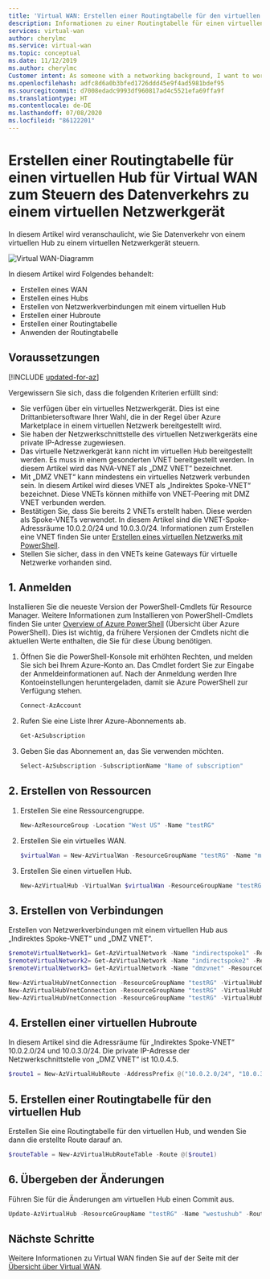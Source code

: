 ```yaml
---
title: 'Virtual WAN: Erstellen einer Routingtabelle für den virtuellen Hub in NVA: Azure PowerShell'
description: Informationen zu einer Routingtabelle für einen virtuellen Hub für Virtual WAN zum Steuern des Datenverkehrs zu einem virtuellen Netzwerkgerät.
services: virtual-wan
author: cherylmc
ms.service: virtual-wan
ms.topic: conceptual
ms.date: 11/12/2019
ms.author: cherylmc
Customer intent: As someone with a networking background, I want to work with routing tables for NVA.
ms.openlocfilehash: adfc8d6a0b3bfed1726ddd45e9f4ad5981bdef95
ms.sourcegitcommit: d7008edadc9993df960817ad4c5521efa69ffa9f
ms.translationtype: HT
ms.contentlocale: de-DE
ms.lasthandoff: 07/08/2020
ms.locfileid: "86122201"
---
```

# <a name="create-a-virtual-hub-route-table-to-steer-traffic-to-a-network-virtual-appliance"></a>Erstellen einer Routingtabelle für einen virtuellen Hub für Virtual WAN zum Steuern des Datenverkehrs zu einem virtuellen Netzwerkgerät

In diesem Artikel wird veranschaulicht, wie Sie Datenverkehr von einem virtuellen Hub zu einem virtuellen Netzwerkgerät steuern. 

![Virtual WAN-Diagramm](./media/virtual-wan-route-table-nva/vwanroute.png)

In diesem Artikel wird Folgendes behandelt:

* Erstellen eines WAN
* Erstellen eines Hubs
* Erstellen von Netzwerkverbindungen mit einem virtuellen Hub
* Erstellen einer Hubroute
* Erstellen einer Routingtabelle
* Anwenden der Routingtabelle

## <a name="before-you-begin"></a>Voraussetzungen

[!INCLUDE [updated-for-az](../../includes/updated-for-az.md)]

Vergewissern Sie sich, dass die folgenden Kriterien erfüllt sind:

* Sie verfügen über ein virtuelles Netzwerkgerät. Dies ist eine Drittanbietersoftware Ihrer Wahl, die in der Regel über Azure Marketplace in einem virtuellen Netzwerk bereitgestellt wird.
* Sie haben der Netzwerkschnittstelle des virtuellen Netzwerkgeräts eine private IP-Adresse zugewiesen. 
* Das virtuelle Netzwerkgerät kann nicht im virtuellen Hub bereitgestellt werden. Es muss in einem gesonderten VNET bereitgestellt werden. In diesem Artikel wird das NVA-VNET als „DMZ VNET“ bezeichnet.
* Mit „DMZ VNET“ kann mindestens ein virtuelles Netzwerk verbunden sein. In diesem Artikel wird dieses VNET als „Indirektes Spoke-VNET“ bezeichnet. Diese VNETs können mithilfe von VNET-Peering mit DMZ VNET verbunden werden.
* Bestätigen Sie, dass Sie bereits 2 VNETs erstellt haben. Diese werden als Spoke-VNETs verwendet. In diesem Artikel sind die VNET-Spoke-Adressräume 10.0.2.0/24 und 10.0.3.0/24. Informationen zum Erstellen eine VNET finden Sie unter [Erstellen eines virtuellen Netzwerks mit PowerShell](../virtual-network/quick-create-powershell.md).
* Stellen Sie sicher, dass in den VNETs keine Gateways für virtuelle Netzwerke vorhanden sind.

## <a name="1-sign-in"></a><a name="signin"></a>1. Anmelden

Installieren Sie die neueste Version der PowerShell-Cmdlets für Resource Manager. Weitere Informationen zum Installieren von PowerShell-Cmdlets finden Sie unter [Overview of Azure PowerShell](/powershell/azure/install-az-ps) (Übersicht über Azure PowerShell). Dies ist wichtig, da frühere Versionen der Cmdlets nicht die aktuellen Werte enthalten, die Sie für diese Übung benötigen.

1. Öffnen Sie die PowerShell-Konsole mit erhöhten Rechten, und melden Sie sich bei Ihrem Azure-Konto an. Das Cmdlet fordert Sie zur Eingabe der Anmeldeinformationen auf. Nach der Anmeldung werden Ihre Kontoeinstellungen heruntergeladen, damit sie Azure PowerShell zur Verfügung stehen.

   ```powershell
   Connect-AzAccount
   ```
2. Rufen Sie eine Liste Ihrer Azure-Abonnements ab.

   ```powershell
   Get-AzSubscription
   ```
3. Geben Sie das Abonnement an, das Sie verwenden möchten.

   ```powershell
   Select-AzSubscription -SubscriptionName "Name of subscription"
   ```

## <a name="2-create-resources"></a><a name="rg"></a>2. Erstellen von Ressourcen

1. Erstellen Sie eine Ressourcengruppe.

   ```powershell
   New-AzResourceGroup -Location "West US" -Name "testRG"
   ```
2. Erstellen Sie ein virtuelles WAN.

   ```powershell
   $virtualWan = New-AzVirtualWan -ResourceGroupName "testRG" -Name "myVirtualWAN" -Location "West US"
   ```
3. Erstellen Sie einen virtuellen Hub.

   ```powershell
   New-AzVirtualHub -VirtualWan $virtualWan -ResourceGroupName "testRG" -Name "westushub" -AddressPrefix "10.0.1.0/24" -Location "West US"
   ```

## <a name="3-create-connections"></a><a name="connections"></a>3. Erstellen von Verbindungen

Erstellen von Netzwerkverbindungen mit einem virtuellen Hub aus „Indirektes Spoke-VNET“ und „DMZ VNET“.

  ```powershell
  $remoteVirtualNetwork1= Get-AzVirtualNetwork -Name "indirectspoke1" -ResourceGroupName "testRG"
  $remoteVirtualNetwork2= Get-AzVirtualNetwork -Name "indirectspoke2" -ResourceGroupName "testRG"
  $remoteVirtualNetwork3= Get-AzVirtualNetwork -Name "dmzvnet" -ResourceGroupName "testRG"

  New-AzVirtualHubVnetConnection -ResourceGroupName "testRG" -VirtualHubName "westushub" -Name  "testvnetconnection1" -RemoteVirtualNetwork $remoteVirtualNetwork1
  New-AzVirtualHubVnetConnection -ResourceGroupName "testRG" -VirtualHubName "westushub" -Name  "testvnetconnection2" -RemoteVirtualNetwork $remoteVirtualNetwork2
  New-AzVirtualHubVnetConnection -ResourceGroupName "testRG" -VirtualHubName "westushub" -Name  "testvnetconnection3" -RemoteVirtualNetwork $remoteVirtualNetwork3
  ```

## <a name="4-create-a-virtual-hub-route"></a><a name="route"></a>4. Erstellen einer virtuellen Hubroute

In diesem Artikel sind die Adressräume für „Indirektes Spoke-VNET“ 10.0.2.0/24 und 10.0.3.0/24. Die private IP-Adresse der Netzwerkschnittstelle von „DMZ VNET“ ist 10.0.4.5.

```powershell
$route1 = New-AzVirtualHubRoute -AddressPrefix @("10.0.2.0/24", "10.0.3.0/24") -NextHopIpAddress "10.0.4.5"
```

## <a name="5-create-a-virtual-hub-route-table"></a><a name="applyroute"></a>5. Erstellen einer Routingtabelle für den virtuellen Hub

Erstellen Sie eine Routingtabelle für den virtuellen Hub, und wenden Sie dann die erstellte Route darauf an.
 
```powershell
$routeTable = New-AzVirtualHubRouteTable -Route @($route1)
```

## <a name="6-commit-the-changes"></a><a name="commit"></a>6. Übergeben der Änderungen

Führen Sie für die Änderungen am virtuellen Hub einen Commit aus.

```powershell
Update-AzVirtualHub -ResourceGroupName "testRG" -Name "westushub" -RouteTable $routeTable
```

## <a name="next-steps"></a>Nächste Schritte

Weitere Informationen zu Virtual WAN finden Sie auf der Seite mit der [Übersicht über Virtual WAN](virtual-wan-about.md).
